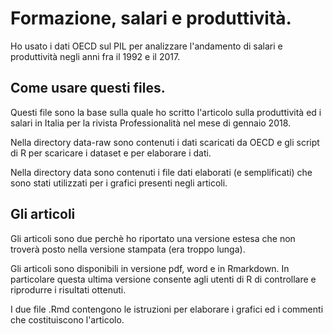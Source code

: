 # Formazione, salari e produttività.

Ho usato i dati OECD sul PIL per analizzare l'andamento di salari e produttività negli anni fra il 1992 e il 2017. 

## Come usare questi files.

Questi file sono la base sulla quale ho scritto l'articolo sulla produttività ed i salari in Italia per la rivista Professionalità nel mese di gennaio 2018.

Nella directory data-raw sono contenuti i dati scaricati da OECD e gli script di R per scaricare i dataset e per elaborare i dati.

Nella directory data sono contenuti i file dati elaborati (e semplificati) che sono stati utilizzati per i grafici presenti negli articoli.

## Gli articoli

Gli articoli sono due perchè ho riportato una versione estesa che non troverà posto nella versione stampata (era troppo lunga).

Gli articoli sono disponibili in versione pdf, word e in Rmarkdown. In particolare questa ultima versione consente agli utenti di R di controllare e riprodurre i risultati ottenuti.

I due file .Rmd contengono le istruzioni per elaborare i grafici ed i commenti che costituiscono l'articolo. 

